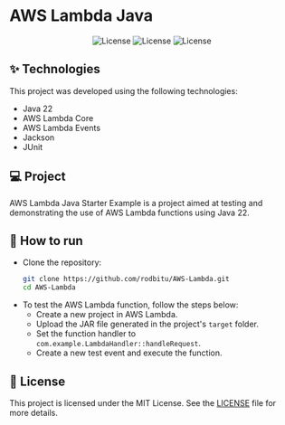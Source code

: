 # AWS Lambda Java

<p align="center">
  <img alt="License" src="https://img.shields.io/static/v1?label=License&message=MIT&color=8257E5&labelColor=000000">
  <img alt="License" src="https://img.shields.io/static/v1?label=Language&message=Java&color=8257E5&labelColor=000000">
  <img alt="License" src="https://img.shields.io/static/v1?label=Version&message=0.0.1&color=8257E5&labelColor=000000">
</p>

## ✨ Technologies

This project was developed using the following technologies:

* Java 22  
* AWS Lambda Core  
* AWS Lambda Events  
* Jackson  
* JUnit  

## 💻 Project

AWS Lambda Java Starter Example is a project aimed at testing and demonstrating the use of AWS Lambda functions using Java 22.

## 🚀 How to run

- Clone the repository:
  ```bash
  git clone https://github.com/rodbitu/AWS-Lambda.git
  cd AWS-Lambda
  ```
- To test the AWS Lambda function, follow the steps below:  
  - Create a new project in AWS Lambda.  
  - Upload the JAR file generated in the project's `target` folder.  
  - Set the function handler to `com.example.LambdaHandler::handleRequest`.  
  - Create a new test event and execute the function.  

## 📄 License

This project is licensed under the MIT License. See the [LICENSE](LICENSE.md) file for more details.
